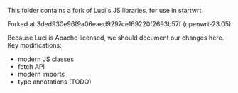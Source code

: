This folder contains a fork of Luci's JS libraries, for use in startwrt.

Forked at 3ded930e96f9a06eaed9297ce169220f2693b57f (openwrt-23.05)

Because Luci is Apache licensed, we should document our changes here. Key modifications:
- modern JS classes
- fetch API
- modern imports
- type annotations (TODO)
